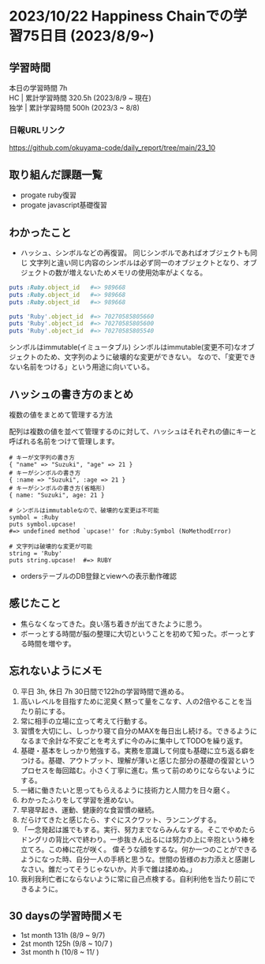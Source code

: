# 2023/10/22 Happiness Chainでの学習75日目 (2023/8/9~)

## 学習時間
本日の学習時間 7h　 <br>
HC | 累計学習時間 320.5h (2023/8/9 ~ 現在) <br>
独学 | 累計学習時間 500h (2023/3 ~ 8/8)

### 日報URLリンク
https://github.com/okuyama-code/daily_report/tree/main/23_10

## 取り組んだ課題一覧
<!-- - rails EC課題 checkout機能 (思考) -->
- progate ruby復習
- progate javascript基礎復習

## わかったこと
- ハッシュ、シンボルなどの再復習。
同じシンボルであればオブジェクトも同じ
文字列と違い同じ内容のシンボルは必ず同一のオブジェクトとなり、オブジェクトの数が増えないためメモリの使用効率がよくなる。
```ruby
puts :Ruby.object_id   #=> 989668
puts :Ruby.object_id   #=> 989668
puts :Ruby.object_id   #=> 989668

puts 'Ruby'.object_id  #=> 70270585805660
puts 'Ruby'.object_id  #=> 70270585805600
puts 'Ruby'.object_id  #=> 70270585805540
```
シンボルはimmutable(イミュータブル)
シンボルはimmutable(変更不可)なオブジェクトのため、文字列のように破壊的な変更ができない。
なので、「変更できない名前をつける」という用途に向いている。
## **ハッシュの書き方のまとめ**

複数の値をまとめて管理する方法

配列は複数の値を並べて管理するのに対して、ハッシュはそれぞれの値にキーと呼ばれる名前をつけて管理します。
```
# キーが文字列の書き方
{ "name" => "Suzuki", "age" => 21 }
# キーがシンボルの書き方
{ :name => "Suzuki", :age => 21 }
# キーがシンボルの書き方(省略形)
{ name: "Suzuki", age: 21 }
```

```
# シンボルはimmutableなので、破壊的な変更は不可能
symbol = :Ruby
puts symbol.upcase!
#=> undefined method `upcase!' for :Ruby:Symbol (NoMethodError)

# 文字列は破壊的な変更が可能
string = 'Ruby'
puts string.upcase!  #=> RUBY
```
- ordersテーブルのDB登録とviewへの表示動作確認
## 感じたこと
- 焦らなくなってきた。良い落ち着きが出てきたように思う。
- ボーっとする時間が脳の整理に大切ということを初めて知った。ボーっとする時間を増やす。

## 忘れないようにメモ
0. 平日 3h, 休日 7h  30日間で122hの学習時間で進める。
1. 高いレベルを目指すために泥臭く黙って量をこなす、人の2倍やることを当たり前にする。
2. 常に相手の立場に立って考えて行動する。
3. 習慣を大切にし、しっかり寝て自分のMAXを毎日出し続ける。できるようになるまで余計な不安ごとを考えずに今のみに集中してTODOを繰り返す。
4. 基礎・基本をしっかり勉強する。実務を意識して何度も基礎に立ち返る癖をつける。基礎、アウトプット、理解が薄いと感じた部分の基礎の復習というプロセスを毎回踏む。小さく丁寧に進む。焦って前のめりにならないようにする。
5. 一緒に働きたいと思ってもらえるように技術力と人間力を日々磨く。
6. わかったふりをして学習を進めない。
7. 早寝早起き、運動、健康的な食習慣の継続。
8. だらけてきたと感じたら、すぐにスクワット、ランニングする。
9. 「一念発起は誰でもする。実行、努力までならみんなする。そこでやめたらドングリの背比べで終わり。一歩抜きん出るには努力の上に辛抱という棒を立てろ。この棒に花が咲く。
偉そうな顔をするな。何か一つのことができるようになった時、自分一人の手柄と思うな。世間の皆様のお力添えと感謝しなさい。錐だってそうじゃないか。片手で錐は揉めぬ。」
10. 我利我利亡者にならないように常に自己点検する。自利利他を当たり前にできるように。

## 30 daysの学習時間メモ
- 1st month  131h (8/9 ~ 9/7)
- 2st month  125h (9/8 ~ 10/7 )
- 3st month     h (10/8 ~ 11/ )

